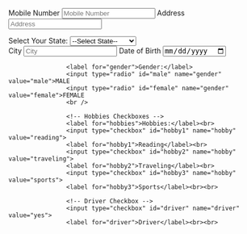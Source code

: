  <label for="signup-mobile">Mobile Number</label>
                    <input type="text" id="signup-mobile" placeholder="Mobile Number" name="mobile" required>
                    <label for="signup-address">Address</label>
                    <input type="text" id="signup-address" placeholder="Address" name="address" required>
                    <div class="dropdown-container">
                        <label for="states">Select Your State:</label>
                        <select id="states" name="states" class="styled-select">
                            <option value="">--Select State--</option>
                            <option value="Goa">Goa</option>
                            <option value="Gujarat">Gujarat</option>
                            <option value="Haryana">Haryana</option>
                            <option value="Himachal Pradesh">Himachal Pradesh</option>
                            <option value="Jharkhand">Jharkhand</option>
                            <option value="Karnataka">Karnataka</option>
                            <option value="Kerala">Kerala</option>
                            <option value="Madhya Pradesh">Madhya Pradesh</option>
                            <option value="Maharashtra">Maharashtra</option>
                            <option value="Manipur">Manipur</option>
                        </select>
                    </div>
                    <label for="signup-city">City</label>
                    <input type="text" id="signup-city" placeholder="City" name="city" required>
                    <label for="signup-dob">Date of Birth</label>
                    <input type="date" id="signup-dob" name="dob" required>

                    <label for="gender">Gender:</label>
                    <input type="radio" id="male" name="gender" value="male">MALE
                    <input type="radio" id="female" name="gender" value="female">FEMALE
                    <br />

                    <!-- Hobbies Checkboxes -->
                    <label for="hobbies">Hobbies:</label><br>
                    <input type="checkbox" id="hobby1" name="hobby" value="reading">
                    <label for="hobby1">Reading</label><br>
                    <input type="checkbox" id="hobby2" name="hobby" value="traveling">
                    <label for="hobby2">Traveling</label><br>
                    <input type="checkbox" id="hobby3" name="hobby" value="sports">
                    <label for="hobby3">Sports</label><br><br>

                    <!-- Driver Checkbox -->
                    <input type="checkbox" id="driver" name="driver" value="yes">
                    <label for="driver">Driver</label><br><br>


<!-- -------------------------------------------------------------------- -->